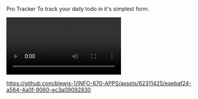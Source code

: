 Pro Tracker To track your daily todo in it's simplest form.

<div>
    <video  style="max-width:300px;" autoplay>
      <source src="/screencast.mp4" type="video/mp4">
    </video>
</div>


https://github.com/blewis-1/INFO-670-APPS/assets/62311425/eaebaf24-a564-4a0f-9060-ec3a09092830

